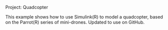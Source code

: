 Project: Quadcopter

This example shows how to use Simulink(R) to model a quadcopter, based on the Parrot(R) series of mini-drones.
Updated to use on GitHub.